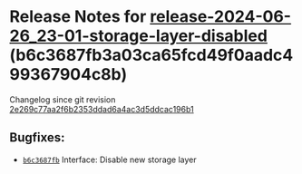 Release Notes for [**release-2024-06-26\_23-01-storage-layer-disabled**](https://github.com/dfinity/ic/tree/release-2024-06-26_23-01-storage-layer-disabled) (b6c3687fb3a03ca65fcd49f0aadc499367904c8b)
=======================================================================================================================================================================================================

Changelog since git revision [2e269c77aa2f6b2353ddad6a4ac3d5ddcac196b1](https://dashboard.internetcomputer.org/release/2e269c77aa2f6b2353ddad6a4ac3d5ddcac196b1)

Bugfixes:
---------

* [`b6c3687fb`](https://github.com/dfinity/ic/commit/b6c3687fb) Interface: Disable new storage layer
